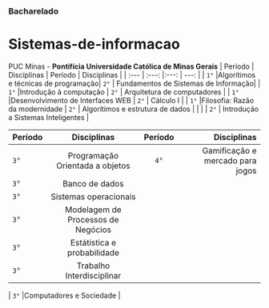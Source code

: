 ### Bacharelado 
# Sistemas-de-informacao 
 PUC Minas - **Pontifícia Universidade Católica de Minas Gerais**
| Período  | Disciplinas                         | Período    | Disciplinas                              |
| :---     |        :---:                        |:---:       | ---:                                     |
| `1°`     |Algorítimos e técnicas de programação| `2°`       |     Fundamentos de Sistemas de Informação|
| `1°`     |Introdução à computação              | `2°`       |     Arquitetura de computadores          |
| `1°`     |Desenvolvimento de Interfaces WEB    | `2°`       |     Cálculo I                            |
| `1°`     |Filosofia: Razão da modernidade      | `2°`       |     Algorítimos e estrutura de dados     |
|          |                                     | `2°`       |     Introdução a Sistemas Inteligentes   |

| Período  | Disciplinas                         | Período    | Disciplinas                              |
| :---     |        :---:                        |:---:       | ---:                                     |
| `3°`     |Programação Orientada a objetos      | `4°`       |Gamificação e mercado para jogos	         |
| `3°`     |Banco de dados                       | 
| `3°`     |Sistemas operacionais                | 
| `3°`     |Modelagem de Processos de Negócios   |
| `3°`     |Estátistica e probabilidade          |
| `3°`     |Trabalho Interdisciplinar	           | 

| `3°`     |Computadores e Sociedade             |    

